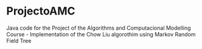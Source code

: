 # ProjectoAMC
Java code for the Project of the Algorithms and Computacional Modelling Course - Implementation of the Chow Liu algorothim using Markov Random Field Tree

